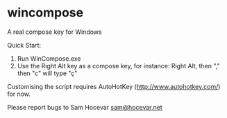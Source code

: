 wincompose
==========

A real compose key for Windows

Quick Start:

 1. Run WinCompose.exe
 2. Use the Right Alt key as a compose key, for instance: Right Alt,
    then "," then "c" will type "ç"

Customising the script requires AutoHotKey (http://www.autohotkey.com/) for now.

Please report bugs to Sam Hocevar <sam@hocevar.net>
